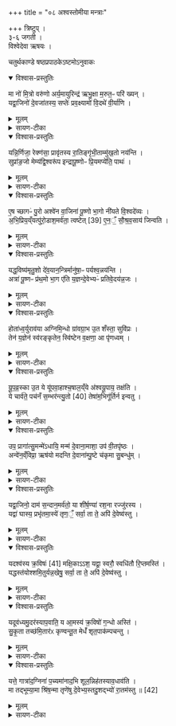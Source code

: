+++
title = "०८ अश्वस्तोमीया मन्त्राः"

+++
त्रिष्टुप् ।  
३-६ जगती ।  
विश्वेदेवा ऋषयः ।  

चतुर्थकाण्डे षष्ठप्रपाठकेऽष्टमोऽनुवाकः
<details open><summary>विश्वास-प्रस्तुतिः</summary>

मा नो॑ मि॒त्रो वरु॑णो अर्य॒मायुरिन्द्र॑ ऋभु॒क्षा म॒रुत॒ᳶ परि॑ ख्यन् ।  
यद्वा॒जिनो॑ दे॒वजा॑तस्य॒ सप्तेः॑ प्रव॒क्ष्यामो॑ वि॒दथे॑ वी॒र्या॑णि ।  
</details>

<details><summary>मूलम्</summary>

मा नो॑ मि॒त्रो वरु॑णो अर्य॒मायुरिन्द्र॑ ऋभु॒क्षा म॒रुत॒ᳶ परि॑ ख्यन् ।  
यद्वा॒जिनो॑ दे॒वजा॑तस्य॒ सप्तेः॑ प्रव॒क्ष्यामो॑ वि॒दथे॑ वी॒र्या॑णि ।  
</details>

<details><summary>सायण-टीका</summary>

(अथ चतुर्थाष्टके षष्ठप्रपाठकेऽष्टमोऽनुवाकः)।  
सप्तमेऽनुवाकेऽश्वस्तोमीयमन्त्राः केचिदुक्ताः।  
अश्वस्तोत्रमश्वस्तोमस्तत्प्रतिषादका अश्वस्तोमीयाः ।  
अथाष्टमे त एवान्ये केचिदुच्यन्ते ।  
अनुवाकभेदस्तु सांप्रदायिकोऽयज्ञसंयुक्तेषु प्रयोगेषु मन्त्रभेदार्थो वा ।  
तत्राष्टमेऽनुवाके प्रथमामृचमाह– भा नो मित्र इति ।  
मित्रादयः प्रसिद्धाः ।  
एति सर्वदा गच्छती * त्यायुः।  
ऋभवो  देवाः क्षी(क्षि)यन्ति निवसन्त्यस्मिन्निति ऋभुक्षाः प्रजापतिः ।  
मरुतो देवान्तराणि ।  
ते सर्वेऽपि नोऽस्मान्मा परिख्यन्मा निन्दयन्तु–( न्दन्तु ) ।  
यद्यस्माद्वाजिनो यागद्वाराऽन्नसाधनस्य देवार्थमुत्पन्नस्य देवार्थमुत्पन्नस्य सप्तेरश्वस्यवीर्याणि सामर्थ्यानि विदथेऽस्मित्बज्ञे प्रवक्ष्यामो वयं प्रकर्षेण कथयिष्यामस्तस्मादस्मान्निन्दा न युक्तेत्यर्थः ।  
</details>

<details open><summary>विश्वास-प्रस्तुतिः</summary>

यन्नि॒र्णिजा॒ रेक्ण॑सा॒ प्रावृ॑तस्य रा॒तिङ्गृ॑भी॒ताम्मु॑ख॒तो नय॑न्ति ।  
सुप्रा॑ङ॒जो मेम्य॑द्वि॒श्वरू॑प इन्द्रापू॒ष्णोᳶ प्रि॒यमप्ये॑ति॒ पाथः॑ ।  
</details>

<details><summary>मूलम्</summary>

यन्नि॒र्णिजा॒ रेक्ण॑सा॒ प्रावृ॑तस्य रा॒तिङ्गृ॑भी॒ताम्मु॑ख॒तो नय॑न्ति ।  
सुप्रा॑ङ॒जो मेम्य॑द्वि॒श्वरू॑प इन्द्रापू॒ष्णोᳶ प्रि॒यमप्ये॑ति॒ पाथः॑ ।  
</details>

<details><summary>सायण-टीका</summary>

अथ द्वितीयामृचमाह– यन्निर्णिजेति ।  
निर्णिजा प्रोक्षणादिकृतया शुद्ध्या रेक्णसा सुवर्णरजतादिमणिरूपेज धनेन च प्रावृतस्य प्रकर्षेण सर्वतो वेष्टितस्य, अश्वमेधे हि चत्वार ऋत्विजः समुक्षन्तीति प्रोक्षणं हिरण्ययाः काचा इत्यादिना सुवर्णादिमणिभि * ख पुस्तके “आयुर्वायुरित्येबंरूपः क्वचित्माठो भवितुं युक्त” इति टिप्पणी।  
२२१६ रलंकारश्चाभिधीयते ।  
अतस्तथाविधस्य संबन्धिनीं गृभीतां हरते स्वीकृतां रातिं हविषो दानं मुखतोऽग्ने यद्यदा नयन्ति ऋत्विजः संपादयन्ति तदानीमजो गति मानश्वः सुप्राङ् सुष्ठु प्रकृष्टान्देवान्प्राप्नुवन्मेम्यत्, मेभ्यदिति हेषाशब्दस्यानुकरणम ।  
विश्वरूपो नानारूपः सन्निन्द्रापूष्णोरिन्द्रपूषप्रभृतीनां देवानां प्रियं पाथोऽष्येति प्रीतिकरमन्नभावं प्राप्नोति ।  
</details>

<details open><summary>विश्वास-प्रस्तुतिः</summary>

ए॒ष च्छागᳶ॑ पु॒रो अश्वे॑न वा॒जिना॑ पू॒ष्णो भा॒गो नी॑यते वि॒श्वदे॑व्यः ।  
अ॒भि॒प्रिय॒य्ँयत्पु॑रो॒डाश॒मर्व॑ता॒ त्वष्टेत् [39]  ए॒न॒ँ॒ सौ॒श्र॒व॒साय॑ जिन्वति ।  
</details>

<details><summary>मूलम्</summary>

ए॒ष च्छागᳶ॑ पु॒रो अश्वे॑न वा॒जिना॑ पू॒ष्णो भा॒गो नी॑यते वि॒श्वदे॑व्यः ।  
अ॒भि॒प्रिय॒य्ँयत्पु॑रो॒डाश॒मर्व॑ता॒ त्वष्टेत् [39]  ए॒न॒ँ॒ सौ॒श्र॒व॒साय॑ जिन्वति ।  
</details>

<details><summary>सायण-टीका</summary>

अथ तृतीयामृचमाह— एष च्छाग इति।  
वाजिनाऽन्नसाधनेनाश्वेन सह यः कश्चिदजः षुरो नीयते तस्मादश्वात्पूर्वंभागे ।  
कीदृशोऽजः, पूष्णो भागः पूषदेवताया भागस्वरूषो विश्वदेव्यो विश्वेभ्यो देवेभ्यो हितः।  
अभिप्रियं सर्वतः प्रीतिकरं पुरोडशवत्स्वादुभूतमनेनजमर्वताऽश्वेन सह त्वष्टेत्त्वष्टैव सौश्रवसाय श्रूयते सर्वैरपि जनैः प्रीतिपूर्वकमिति श्रवोऽन्नं सुष्ठु श्रवः सुश्रवस्तस्य भावः सौश्रवसस्तस्मै सम्यक्शोभनभावाय यग्रस्मात्कारणाज्जिन्वति प्रीणयति तस्मादयमजः पुरो नीयते ।  
अश्वमेधप्रकरणे पौष्णमन्वञ्चमित्येवं पृषदेवताकमजं विधास्यति स पूर्वो नेतव्यः ।  
तद्विषयोऽयं मन्त्रः ।  
अनेन न्यायेन पूर्वमन्त्रोऽप्यजविषयो योजयितव्यः ।  
अश्वमेधप्रकरण ऐन्द्रापौष्णुपरिष्टा दिति व्यासक्तदेवताकस्याजस्म श्रूयमाणत्वाच्च ।  
</details>

<details open><summary>विश्वास-प्रस्तुतिः</summary>

यद्ध॒विष्य॑मृतु॒शो दे॑व॒यान॒न्त्रिर्मानु॑षा॒ᳶ पर्यश्व॒न्नय॑न्ति ।  
अत्रा॑ पू॒ष्णᳶ प्र॑थ॒मो भा॒ग ए॑ति य॒ज्ञन्दे॒वेभ्यᳶ॑ प्रतिवे॒दय॑न्न॒जः ।  
</details>

<details><summary>मूलम्</summary>

यद्ध॒विष्य॑मृतु॒शो दे॑व॒यान॒न्त्रिर्मानु॑षा॒ᳶ पर्यश्व॒न्नय॑न्ति ।  
अत्रा॑ पू॒ष्णᳶ प्र॑थ॒मो भा॒ग ए॑ति य॒ज्ञन्दे॒वेभ्यᳶ॑ प्रतिवे॒दय॑न्न॒जः ।  
</details>

<details><summary>सायण-टीका</summary>

अथ चतुर्थीमृचमाह– मद्धविष्यमिति।  
यद्यत्र मानुषा ऋत्विजोऽश्वं त्रिः परिणयन्ति त्रिवारं प्रदक्षिणी कुर्वन्ति ।  
कीदृशमश्वं, हविष्यं हविषो योग्यम् ।  
ऋतुशो देवयानमृता वृतौ देवान्गच्छन्तम् ।  
अत्रास्मिन्देशेऽजः प्रथम एति ।  
कीदृशोऽजः, पूष्णो भागः ।  
किं कुर्वन्, देवेभ्यो यज्ञं प्रतिवेदयन्, हे देवा यज्ञः प्रवर्तत इस्येवं दवेभ्यो ज्ञापयन् ।  
</details>

<details open><summary>विश्वास-प्रस्तुतिः</summary>

होता॑ध्व॒र्युराव॑या अग्निमि॒न्धो ग्रा॑वग्रा॒भ उ॒त शँस्ता॒ सुवि॑प्रः ।  
तेन॑ य॒ज्ञेन॑ स्व॑रङ्कृतेन॒ स्वि॑ष्टेन व॒क्षणा॒ आ पृ॑णध्वम् ।  
</details>

<details><summary>मूलम्</summary>

होता॑ध्व॒र्युराव॑या अग्निमि॒न्धो ग्रा॑वग्रा॒भ उ॒त शँस्ता॒ सुवि॑प्रः ।  
तेन॑ य॒ज्ञेन॑ स्व॑रङ्कृतेन॒ स्वि॑ष्टेन व॒क्षणा॒ आ पृ॑णध्वम् ।  
</details>

<details><summary>सायण-टीका</summary>

अथ पञ्चमीमृचमाह– होताऽघ्वर्युरिति ।  
यो यस्मिन्यज्ञे होता विद्यते, यश्चाघ्वर्युरावया आ समन्ताद्वेति गच्छति तत्र तत्रानुष्ठानाय शीघ्रं प्रवर्तत इत्यावयाः, योऽप्यग्निमिन्धोऽग्नेर्दीपक आग्नीध्रः, यश्च ग्रावग्राभो ग्रावस्तुत्, उतापि च शंस्ता यः प्रशास्ता, यश्च सुविप्रः प्रस्तोता, एते सर्वेऽपि स्वरंकृतेन सुष्ठ्वलंकृतेनापेक्षितद्रव्यैः संपूर्णेने त्यर्थः ।  
स्विष्टेन सुष्ठूवनुष्ठितेन [तेन] यज्ञेनाश्वमेयेन वक्षणाः फलवाहिनीर्घृतकूल्या आपृणघ्वं हे होत्रादयो यूयं सर्वेऽप्यापूरयघ्वम्।  
</details>

<details open><summary>विश्वास-प्रस्तुतिः</summary>

यू॒प॒व्र॒स्का उ॒त ये यू॑पवा॒हाश्च॒षाल॒य्ँये अ॑श्वयू॒पाय॒ तक्ष॑ति ।  
ये चार्व॑ते॒ पच॑नँ स॒म्भर॑न्त्यु॒तो [40]  तेषा॑म॒भिगू॑र्तिर्न इन्वतु ।  
</details>

<details><summary>मूलम्</summary>

यू॒प॒व्र॒स्का उ॒त ये यू॑पवा॒हाश्च॒षाल॒य्ँये अ॑श्वयू॒पाय॒ तक्ष॑ति ।  
ये चार्व॑ते॒ पच॑नँ स॒म्भर॑न्त्यु॒तो [40]  तेषा॑म॒भिगू॑र्तिर्न इन्वतु ।  
</details>

<details><summary>सायण-टीका</summary>

२२१७ अथ षष्ठीमृचमाह– यूपव्रस्का इति ।  
ये यूपव्रस्का यज्ञार्थं यूपं वृश्चन्ति, उतापि च ये यूपवाहाश्छिन्नं यूपं यज्ञभूमौ वहन्ति, येऽप्यन्येऽश्वयूपार्थं चषालं यूपकटकं तक्षति तक्षणेन संस्कृर्वन्वि, उतो अपि च येऽप्यन्ये पुरुषा अर्वतेऽर्वार्थं पचनं पाकसा धनकाष्ठं संभरन्ति संपादयन्ति, तेषां सर्वेषामभिगूर्तिः संकल्पो नोऽस्मानिन्वतु प्रीणयतु ।  
</details>

<details open><summary>विश्वास-प्रस्तुतिः</summary>

उप॒ प्रागा॑त्सु॒मन्मे॑ऽधायि॒ मन्म॑ दे॒वाना॒माशा॒ उप॑ वी॒तपृ॑ष्ठः ।  
अन्वे॑न॒व्ँविप्रा॒ ऋष॑यो मदन्ति दे॒वाना॑म्पु॒ष्टे च॑कृमा सु॒बन्धु॑म् ।  
</details>

<details><summary>मूलम्</summary>

उप॒ प्रागा॑त्सु॒मन्मे॑ऽधायि॒ मन्म॑ दे॒वाना॒माशा॒ उप॑ वी॒तपृ॑ष्ठः ।  
अन्वे॑न॒व्ँविप्रा॒ ऋष॑यो मदन्ति दे॒वाना॑म्पु॒ष्टे च॑कृमा सु॒बन्धु॑म् ।  
</details>

<details><summary>सायण-टीका</summary>

अथ सप्तमीमृचमाह– उप प्रागादिति ।  
सुष्ठु मदहेसुरतिहर्षकारणं फलं सुमत्तदस्मानुपप्रागत्समीपे प्राप्नोति ।  
मन्म मननीयं फलं मे मदर्थमधायि देवैः संपादितम्।  
उप वीतप्टष्ठः कमनीयपृष्ठोऽयमश्वो देवानामाशा देवैराशासनीयानि हवींषि उपप्रागाद्देवहविष्ट्वं प्राप्नोतीत्यर्थः।  
ऋषयो विप्रा अभिज्ञातार ऋत्विज एनमश्वमनु मदन्ति अनुकूलैः स्तोत्रैर्हषयन्तु ।  
देवानां पुष्टे पुष्ट्यर्थं सुबन्धु चकृमैनमश्वं बन्धुवदत्यन्तप्रियं चकृम
</details>

<details open><summary>विश्वास-प्रस्तुतिः</summary>

यद्वा॒जिनो॒ दाम॑ स॒न्दान॒मर्व॑तो॒ या शी॑र्ष॒ण्या॑ रश॒ना रज्जु॑रस्य ।  
यद्वा॑ घास्य॒ प्रभृ॑तमा॒स्ये॑ तृण॒ँ॒ सर्वा॒ ता ते॒ अपि॑ दे॒वेष्व॑स्तु ।  
</details>

<details><summary>मूलम्</summary>

यद्वा॒जिनो॒ दाम॑ स॒न्दान॒मर्व॑तो॒ या शी॑र्ष॒ण्या॑ रश॒ना रज्जु॑रस्य ।  
यद्वा॑ घास्य॒ प्रभृ॑तमा॒स्ये॑ तृण॒ँ॒ सर्वा॒ ता ते॒ अपि॑ दे॒वेष्व॑स्तु ।  
</details>

<details><summary>सायण-टीका</summary>

अथाष्टमीमृचमाह– यद्वाजिन इति ।  
वाजिनोऽश्वस्य यद्दाम गलबन्धनं, यच्च संदानं पृष्ठपादे बन्धनसाधनं दाम पादसंदानादि, अश्वा गले बद्धा अपि पुनः पृष्ठपादे रज्ज्वन्तरेण बध्यन्ते, या चार्वतोऽश्वस्य शीर्षण्या रशना शिरसि संबद्धा रज्जुः, याऽप्यन्या पुच्छलग्नाऽस्याश्वस्य रज्जुः, यद्वा यदपि आ[अस्याऽऽ]स्ये मुखे प्रभृतं क्षिप्तं तृणं, सर्वा वा तत्सर्वमपि देवेष्वपि प्राप्तस्य ते तव यजमानस्यास्तु विद्यताम् ।  
यथेह लोके सर्वसाधनसंपूर्णोऽश्वस्तवास्ति तद्वत्परलोकेऽप्यस्त्वित्यर्थः ।  
</details>

<details open><summary>विश्वास-प्रस्तुतिः</summary>

यदश्व॑स्य क्र॒विषः॑ [41]  मक्षि॒काऽऽश॒ यद्वा॒ स्वरौ॒ स्वधि॑तौ रि॒प्तमस्ति॑ ।  
यद्धस्त॑योश्शमि॒तुर्यन्न॒खेषु॒ सर्वा॒ ता ते॒ अपि॑ दे॒वेष्व॑स्तु ।  
</details>

<details><summary>मूलम्</summary>

यदश्व॑स्य क्र॒विषः॑ [41]  मक्षि॒काऽऽश॒ यद्वा॒ स्वरौ॒ स्वधि॑तौ रि॒प्तमस्ति॑ ।  
यद्धस्त॑योश्शमि॒तुर्यन्न॒खेषु॒ सर्वा॒ ता ते॒ अपि॑ दे॒वेष्व॑स्तु ।  
</details>

<details><summary>सायण-टीका</summary>

अथ नवमीमृचमाह– यदश्वस्येति ।  
अस्याश्वस्य क्रविषः क्रव्यं यन्मासं मक्षिकाऽऽश मक्षिका भक्षितवती, यद्वा यच्च रक्तं स्वरावञ्जनार्थे शकले स्वधितो छेदनहेतौ शस्त्रे च रिप्तमीषल्लिप्तमस्ति, यदपि शमितुर्हस्तयोर्लिप्तं, यच्च तदीयेषु नखेषु लिप्तं, हेऽश्व ते त्वदीयं सर्वा ता तत्सर्वं देवेष्वप्यस्तु देवेष्वव हुतं भवतु ।  
यथा पूर्व * सर्वपुस्तकेषु उपेत्यधिक्रम् ।  
२२१८ मन्त्रे नियोजनकालीना गलशिरःपादादिबन्धनरज्जवो देवेषु समर्पिता एवमत्रं मांसलेशोऽपि देवेषु समर्प्यते।  
</details>

<details open><summary>विश्वास-प्रस्तुतिः</summary>

यदूव॑ध्यमु॒दर॑स्याप॒वाति॒ य आ॒मस्य॑ क्र॒विषो॑ ग॒न्धो अस्ति॑ ।  
सु॒कृ॒ता तच्छ॑मि॒तार॑ᳵ कृण्वन्तू॒त मेधँ॑ शृत॒पाक॑म्पचन्तु ।  
</details>

<details><summary>मूलम्</summary>

यदूव॑ध्यमु॒दर॑स्याप॒वाति॒ य आ॒मस्य॑ क्र॒विषो॑ ग॒न्धो अस्ति॑ ।  
सु॒कृ॒ता तच्छ॑मि॒तार॑ᳵ कृण्वन्तू॒त मेधँ॑ शृत॒पाक॑म्पचन्तु ।  
</details>

<details><summary>सायण-टीका</summary>

अथ दशमीमृचमाह– यदूवघ्यमिति ।  
उदरस्य मध्ये यदूवघ्यमर्धजीर्णपक्वं शकृदादि दुर्गन्धरू पेण वायुना सहाऽऽगच्छति, य आमस्यापक्वस्य क्रविषो मांसस्य गन्धो दुःसहोऽस्ति तत्सर्वं सुकृता सुकृतं यथा भवति तथा शमितारः कृण्वन्तु ।  
उतापि च मेघं  यज्ञयोग्यं शृतपाकामपाकविपाकौ परित्यज्य सम्यक्पक्वं यथा भवति तथा पचन्तु।  
</details>

<details open><summary>विश्वास-प्रस्तुतिः</summary>

यत्ते॒ गात्रा॑द॒ग्निना॑ प॒च्यमा॑नाद॒भि शूल॒न्निह॑तस्याव॒धाव॑ति ।  
मा तद्भूम्या॒मा श्रि॑ष॒न्मा तृणे॑षु दे॒वेभ्य॒स्तदु॒शद्भ्यो॑ रा॒तम॑स्तु ॥ [42]
</details>

<details><summary>मूलम्</summary>

यत्ते॒ गात्रा॑द॒ग्निना॑ प॒च्यमा॑नाद॒भि शूल॒न्निह॑तस्याव॒धाव॑ति ।  
मा तद्भूम्या॒मा श्रि॑ष॒न्मा तृणे॑षु दे॒वेभ्य॒स्तदु॒शद्भ्यो॑ रा॒तम॑स्तु ॥ [42]
</details>

<details><summary>सायण-टीका</summary>

अथैकादशीमृचमाह– यत्ते गात्रादिति ।  
हेऽश्वाग्निना पच्यमानात्ते तव गात्राच्छरीरावयवसकाशाद्यदल्पमवधावति अशृतं सद् भूमौ पतति, निहतस्य नितरां हव्यमानस्य तवाभि शूलं शूले सक्तं यद्यदङ्गमवधावति, तदङ्गं भूम्यामपि मा श्रिषच्छ्लिष्टं लग्नं मा भूत्तृणेष्वपि लग्नं मा भूत् किंतूशदभ्यः कामयमानेभ्यो देवेभ्यो रातं दत्तमस्तु ॥  

इति श्रीमत्सायणाचार्यविरचिते माधवीये वेदार्थप्रकाशे कृष्णयजुर्वेदीयतैत्तिरीयसंहिताभाष्ये चतुर्थकाण्डे षष्ठप्रपाठकेऽ ष्टमोऽनुवाकः ॥  
८ ॥  
</details>
